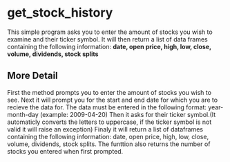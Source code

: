 # get_stock_history
This simple program asks you to enter the amount of stocks you wish to examine and their ticker symbol. It will then return a list of data frames containing the following information: **date, open price, high, low, close, volume, dividends, stock splits**



## More Detail

  First the method prompts you to enter the amount of stocks you wish to see.
  Next it will prompt you for the start and end date for which you are to recieve the data for. The data must be entered in the following format: year-month-day (example: 2009-04-20) 
  Then it asks for their ticker symbol.(It automaticly converts the letters to uppercase, if the ticker symbol is not valid it will raise an exception)
  Finaly it will return a list of dataframes containing the following information: date, open price, high, low, close, volume, dividends, stock splits. The funttion also returns the number of stocks you entered when first prompted. 
  
